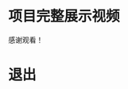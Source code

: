 
# 项目完整展示视频

[//]: # (@stageName intro)
[//]: # (@bili <iframe src="//player.bilibili.com/player.html?aid=884600430&bvid=BV1tK4y1a75B&cid=233810100&page=1" scrolling="no" border="0" frameborder="no" framespacing="0" allowfullscreen="true"> </iframe>)

感谢观看！


[//]: # (@routeToStage ending)
[//]: # (@routeUcl md.demo.conversational_video_app)

# 退出

[//]: # (@stageName ending)
[//]: # (@goFulfill)

